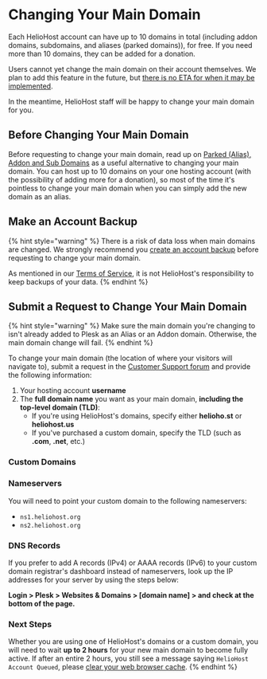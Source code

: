 # Changing Your Main Domain

Each HelioHost account can have up to 10 domains in total (including addon domains, subdomains, and aliases (parked domains)), for free. If you need more than 10 domains, they can be added for a donation.

Users cannot yet change the main domain on their account themselves. We plan to add this feature in the future, but [there is no ETA for when it may be implemented](../hosting/repair-times.md). 

In the meantime, HelioHost staff will be happy to change your main domain for you.

## Before Changing Your Main Domain

Before requesting to change your main domain, read up on [Parked (Alias), Addon and Sub Domains](parked-addon-and-sub-domains.md) as a useful alternative to changing your main domain. You can host up to 10 domains on your one hosting account (with the possibility of adding more for a donation), so most of the time it's pointless to change your main domain when you can simply add the new domain as an alias.

## Make an Account Backup

{% hint style="warning" %}
There is a risk of data loss when main domains are changed. We strongly recommend you [create an account backup](../tutorials/plesk/account-backups.md#making-your-own-manual-account-backup) before requesting to change your main domain. 

As mentioned in our [Terms of Service](../hosting/terms.md), it is not HelioHost's responsibility to keep backups of your data.
{% endhint %}

## Submit a Request to Change Your Main Domain

{% hint style="warning" %}
Make sure the main domain you're changing to isn't already added to Plesk as an Alias or an Addon domain. Otherwise, the main domain change will fail.
{% endhint %}

To change your main domain (the location of where your visitors will navigate to), submit a request in the [Customer Support forum](https://helionet.org/index/forum/45-customer-service/?do=add) and provide the following information:
1. Your hosting account **username**  
2. The **full domain name** you want as your main domain, **including the top-level domain (TLD)**:
   * If you're using HelioHost's domains, specify either **helioho.st** or **heliohost.us**
   * If you've purchased a custom domain, specify the TLD (such as **.com**, **.net**, etc.)

### Custom Domains

### Nameservers

You will need to point your custom domain to the following nameservers:

* `ns1.heliohost.org`
* `ns2.heliohost.org`

### DNS Records 

If you prefer to add A records (IPv4) or AAAA records (IPv6) to your custom domain registrar's dashboard instead of nameservers, look up the IP addresses for your server by using the steps below:

**Login > Plesk > Websites & Domains > [domain name] > and check at the bottom of the page.**

### Next Steps

Whether you are using one of HelioHost's domains or a custom domain, you will need to wait **up to 2 hours** for your new main domain to become fully active. If after an entire 2 hours, you still see a message saying `HelioHost Account Queued`, please [clear your web browser cache](../misc/clear-your-cache.md).
{% endhint %}